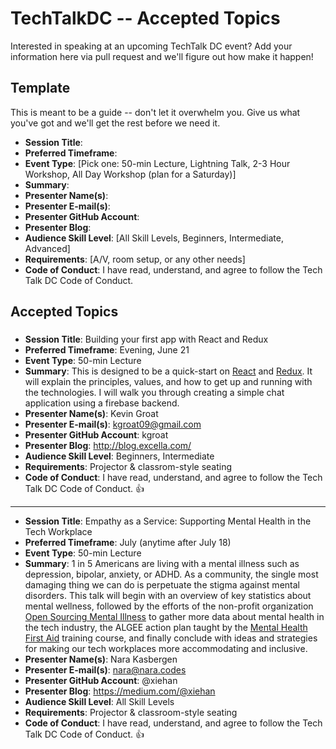 # TechTalkDC -- Accepted Topics
Interested in speaking at an upcoming TechTalk DC event? Add your information here via pull request and we'll figure out how make it happen!

## Template
This is meant to be a guide -- don't let it overwhelm you. Give us what you've got and we'll get the rest before we need it.


 * **Session Title**:  
 * **Preferred Timeframe**:  
 * **Event Type**: [Pick one: 50-min Lecture, Lightning Talk, 2-3 Hour Workshop, All Day Workshop (plan for a Saturday)]
 * **Summary**:
 * **Presenter Name(s)**:
 * **Presenter E-mail(s)**:
 * **Presenter GitHub Account**:
 * **Presenter Blog**:
 * **Audience Skill Level**: [All Skill Levels, Beginners, Intermediate, Advanced]
 * **Requirements**: [A/V, room setup, or any other needs]
 * **Code of Conduct**: I have read, understand, and agree to follow the Tech Talk DC Code of Conduct.

## Accepted Topics

###

 * **Session Title**: Building your first app with React and Redux
 * **Preferred Timeframe**:  Evening, June 21
 * **Event Type**: 50-min Lecture
 * **Summary**: This is designed to be a quick-start on [React](https://facebook.github.io/react/) and [Redux](http://redux.js.org/).  It will explain the principles, values, and how to get up and running with the technologies.  I will walk you through creating a simple chat application using a firebase backend.
 * **Presenter Name(s)**: Kevin Groat
 * **Presenter E-mail(s)**: kgroat09@gmail.com
 * **Presenter GitHub Account**: kgroat
 * **Presenter Blog**: http://blog.excella.com/
 * **Audience Skill Level**: Beginners, Intermediate
 * **Requirements**: Projector & classrom-style seating
 * **Code of Conduct**: I have read, understand, and agree to follow the Tech Talk DC Code of Conduct. 👍
 
 ------------------------------

 * **Session Title**: Empathy as a Service: Supporting Mental Health in the Tech Workplace
 * **Preferred Timeframe**: July (anytime after July 18)
 * **Event Type**: 50-min Lecture
 * **Summary**: 1 in 5 Americans are living with a mental illness such as depression, bipolar, anxiety, or ADHD. As a community, the single most damaging thing we can do is perpetuate the stigma against mental disorders. This talk will begin with an overview of key statistics about mental wellness, followed by the efforts of the non-profit organization [Open Sourcing Mental Illness](https://osmihelp.org) to gather more data about mental health in the tech industry, the ALGEE action plan taught by the [Mental Health First Aid](https://www.mentalhealthfirstaid.org/) training course, and finally conclude with ideas and strategies for making our tech workplaces more accommodating and inclusive.
 * **Presenter Name(s)**: Nara Kasbergen
 * **Presenter E-mail(s)**: nara@nara.codes
 * **Presenter GitHub Account**: @xiehan
 * **Presenter Blog**: https://medium.com/@xiehan
 * **Audience Skill Level**: All Skill Levels
 * **Requirements**: Projector & classroom-style seating
 * **Code of Conduct**: I have read, understand, and agree to follow the Tech Talk DC Code of Conduct. 👍
